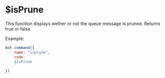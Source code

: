 # $isPrune

This function displays wether or not the queue message is pruned. Returns true or false.

Example:

```javascript
bot.command({
    name: "isprune",
    code: `
    $isPrune
    `
})
```

